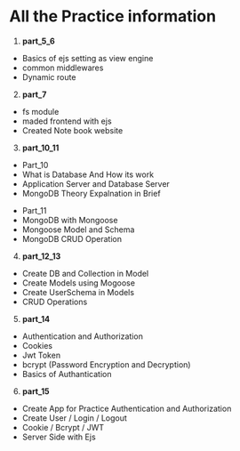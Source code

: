 # All the Practice information

1. **part_5_6**
<ul>
<li>Basics of ejs setting as view engine</li>
<li>common middlewares</li>
<li>Dynamic route</li>
</ul>

2. **part_7**
<ul>
<li>fs module</li>
<li>maded frontend with ejs</li>
<li>Created Note book website</li>
</ul>

3. **part_10_11**
<ul>
<li>Part_10</li>
<li>What is Database And How its work</li>
<li>Application Server and Database Server</li>
<li>MongoDB Theory Expalnation in Brief</li>
</ul>

<ul>
<li>Part_11</li>
<li>MongoDB with Mongoose</li>
<li>Mongoose Model and Schema</li>
<li>MongoDB CRUD Operation</li>
</ul>

4. **part_12_13**
<ul>
<li>Create DB and Collection in Model</li>
<li>Create Models using Mogoose</li>
<li>Create UserSchema in Models</li>
<li>CRUD Operations</li>
</ul>

5. **part_14**
<ul>
<li>Authentication and Authorization</li>
<li>Cookies</li>
<li>Jwt Token</li>
<li>bcrypt (Password Encryption and Decryption)</li>
<li>Basics of Authantication</li>
</ul>

6. **part_15**
<ul>
<li>Create App for Practice Authentication and Authorization</li>
<li>Create User / Login / Logout</li>
<li>Cookie / Bcrypt / JWT</li>
<li> Server Side with Ejs </li>
</ul>
